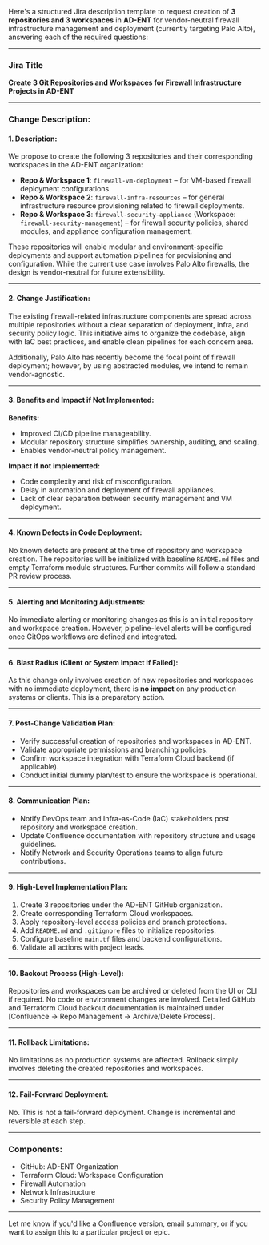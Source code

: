 Here's a structured Jira description template to request creation of **3 repositories and 3 workspaces** in **AD-ENT** for vendor-neutral firewall infrastructure management and deployment (currently targeting Palo Alto), answering each of the required questions:

---

### **Jira Title**

**Create 3 Git Repositories and Workspaces for Firewall Infrastructure Projects in AD-ENT**

---

### **Change Description:**

#### 1. **Description:**

We propose to create the following 3 repositories and their corresponding workspaces in the AD-ENT organization:

* **Repo & Workspace 1**: `firewall-vm-deployment` – for VM-based firewall deployment configurations.
* **Repo & Workspace 2**: `firewall-infra-resources` – for general infrastructure resource provisioning related to firewall deployments.
* **Repo & Workspace 3**: `firewall-security-appliance` (Workspace: `firewall-security-management`) – for firewall security policies, shared modules, and appliance configuration management.

These repositories will enable modular and environment-specific deployments and support automation pipelines for provisioning and configuration. While the current use case involves Palo Alto firewalls, the design is vendor-neutral for future extensibility.

---

#### 2. **Change Justification:**

The existing firewall-related infrastructure components are spread across multiple repositories without a clear separation of deployment, infra, and security policy logic. This initiative aims to organize the codebase, align with IaC best practices, and enable clean pipelines for each concern area.

Additionally, Palo Alto has recently become the focal point of firewall deployment; however, by using abstracted modules, we intend to remain vendor-agnostic.

---

#### 3. **Benefits and Impact if Not Implemented:**

**Benefits:**

* Improved CI/CD pipeline manageability.
* Modular repository structure simplifies ownership, auditing, and scaling.
* Enables vendor-neutral policy management.

**Impact if not implemented:**

* Code complexity and risk of misconfiguration.
* Delay in automation and deployment of firewall appliances.
* Lack of clear separation between security management and VM deployment.

---

#### 4. **Known Defects in Code Deployment:**

No known defects are present at the time of repository and workspace creation. The repositories will be initialized with baseline `README.md` files and empty Terraform module structures. Further commits will follow a standard PR review process.

---

#### 5. **Alerting and Monitoring Adjustments:**

No immediate alerting or monitoring changes as this is an initial repository and workspace creation. However, pipeline-level alerts will be configured once GitOps workflows are defined and integrated.

---

#### 6. **Blast Radius (Client or System Impact if Failed):**

As this change only involves creation of new repositories and workspaces with no immediate deployment, there is **no impact** on any production systems or clients. This is a preparatory action.

---

#### 7. **Post-Change Validation Plan:**

* Verify successful creation of repositories and workspaces in AD-ENT.
* Validate appropriate permissions and branching policies.
* Confirm workspace integration with Terraform Cloud backend (if applicable).
* Conduct initial dummy plan/test to ensure the workspace is operational.

---

#### 8. **Communication Plan:**

* Notify DevOps team and Infra-as-Code (IaC) stakeholders post repository and workspace creation.
* Update Confluence documentation with repository structure and usage guidelines.
* Notify Network and Security Operations teams to align future contributions.

---

#### 9. **High-Level Implementation Plan:**

1. Create 3 repositories under the AD-ENT GitHub organization.
2. Create corresponding Terraform Cloud workspaces.
3. Apply repository-level access policies and branch protections.
4. Add `README.md` and `.gitignore` files to initialize repositories.
5. Configure baseline `main.tf` files and backend configurations.
6. Validate all actions with project leads.

---

#### 10. **Backout Process (High-Level):**

Repositories and workspaces can be archived or deleted from the UI or CLI if required. No code or environment changes are involved.
Detailed GitHub and Terraform Cloud backout documentation is maintained under \[Confluence → Repo Management → Archive/Delete Process].

---

#### 11. **Rollback Limitations:**

No limitations as no production systems are affected. Rollback simply involves deleting the created repositories and workspaces.

---

#### 12. **Fail-Forward Deployment:**

No. This is not a fail-forward deployment. Change is incremental and reversible at each step.

---

### **Components:**

* GitHub: AD-ENT Organization
* Terraform Cloud: Workspace Configuration
* Firewall Automation
* Network Infrastructure
* Security Policy Management

---

Let me know if you'd like a Confluence version, email summary, or if you want to assign this to a particular project or epic.
